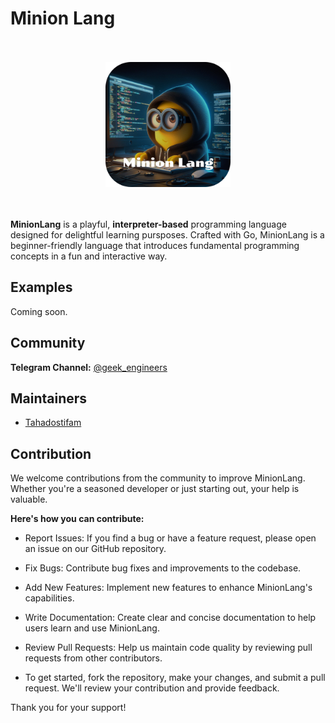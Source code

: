 # Minion Lang

<br/>
<br/>

<div style="text-align: center;">
    <img width="200" src="./docs/logo.png"/>
</div>

<br/>
<br/>


**MinionLang** is a playful, **interpreter-based** programming language designed for delightful learning pursposes. Crafted with Go, MinionLang is a beginner-friendly language that introduces fundamental programming concepts in a fun and interactive way.

## Examples
Coming soon.

## Community

**Telegram Channel:** [@geek_engineers](https://t.me/geek_engineers)

## Maintainers

- [Tahadostifam](https://github.com/tahadostifam)

## Contribution
We welcome contributions from the community to improve MinionLang. Whether you're a seasoned developer or just starting out, your help is valuable.

**Here's how you can contribute:**

- Report Issues: If you find a bug or have a feature request, please open an issue on our GitHub repository.

- Fix Bugs: Contribute bug fixes and improvements to the codebase.

- Add New Features: Implement new features to enhance MinionLang's capabilities.

- Write Documentation: Create clear and concise documentation to help users learn and use MinionLang.

- Review Pull Requests: Help us maintain code quality by reviewing pull requests from other contributors.

- To get started, fork the repository, make your changes, and submit a pull request. We'll review your contribution and provide feedback.

Thank you for your support!